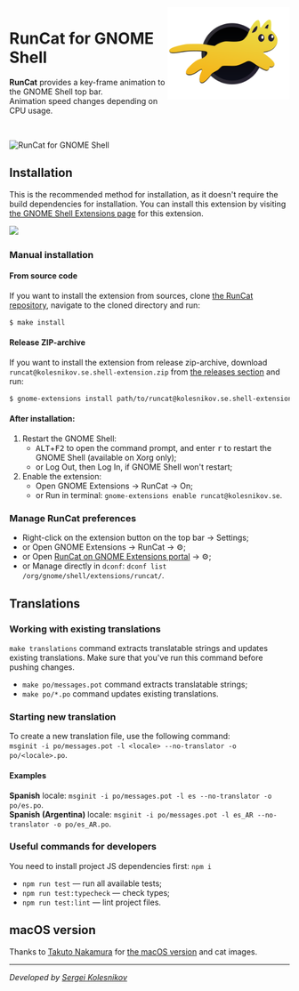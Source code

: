 <img height="165" src="src/resources/se.kolesnikov.runcat.svg" alt="RunCat for GNOME Shell Logo" align="right" />

# RunCat for GNOME Shell

**RunCat** provides a key-frame animation to the GNOME Shell top bar. \
Animation speed changes depending on CPU usage.

<br />

![RunCat for GNOME Shell](assets/runcat-header.gif)

## Installation

This is the recommended method for installation, as it doesn't require the build dependencies for installation. You can install this extension by visiting [the GNOME Shell Extensions page](https://extensions.gnome.org/extension/2986/runcat/) for this extension.

[<img src="assets/get-it-on-ego.png" height="100">](https://extensions.gnome.org/extension/2986/runcat/)

### Manual installation

#### From source code
If you want to install the extension from sources, clone [the RunCat repository](https://github.com/win0err/gnome-runcat), navigate to the cloned directory and run:
```bash
$ make install
```

#### Release ZIP-archive
If you want to install the extension from release zip-archive,
download `runcat@kolesnikov.se.shell-extension.zip` from [the releases section](https://github.com/win0err/gnome-runcat/releases) and run:
```bash
$ gnome-extensions install path/to/runcat@kolesnikov.se.shell-extension.zip --force
```

#### After installation:
1. Restart the GNOME Shell:
    - <kbd>ALT</kbd>+<kbd>F2</kbd> to open the command prompt, and enter <kbd>r</kbd> to restart the GNOME Shell (available on Xorg only);
    - or Log Out, then Log In, if GNOME Shell won't restart;
2. Enable the extension:
    - Open GNOME Extensions → RunCat → On;
    - or Run in terminal: `gnome-extensions enable runcat@kolesnikov.se`.


### Manage RunCat preferences
- Right-click on the extension button on the top bar → Settings;
- or Open GNOME Extensions → RunCat → ⚙️;
- or Open [RunCat on GNOME Extensions portal](https://extensions.gnome.org/extension/2986/runcat/) → ⚙️;
- or Manage directly in `dconf`: `dconf list /org/gnome/shell/extensions/runcat/`.

## Translations

### Working with existing translations

`make translations` command extracts translatable strings and updates existing translations.
Make sure that you've run this command before pushing changes.

- `make po/messages.pot` command extracts translatable strings;
- `make po/*.po` command updates existing translations.

### Starting new translation

To create a new translation file, use the following command: \
`msginit -i po/messages.pot -l <locale> --no-translator -o po/<locale>.po`.

#### Examples
**Spanish** locale: `msginit -i po/messages.pot -l es --no-translator -o po/es.po`. \
**Spanish (Argentina)** locale: `msginit -i po/messages.pot -l es_AR --no-translator -o po/es_AR.po`.

### Useful commands for developers

You need to install project JS dependencies first: `npm i`

- `npm run test` — run all available tests;
- `npm run test:typecheck` — check types;
- `npm run test:lint` — lint project files.

## macOS version
Thanks to [Takuto Nakamura](https://github.com/Kyome22/menubar_runcat) for [the macOS version](https://kyome.io/runcat/index.html) and cat images.

---
_Developed by [Sergei Kolesnikov](https://github.com/win0err)_
